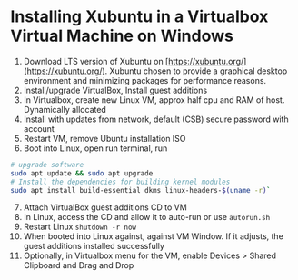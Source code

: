 # Installing Xubuntu in a Virtualbox Virtual Machine on Windows

1. Download LTS version of Xubuntu on [https://xubuntu.org/](https://xubuntu.org/). Xubuntu chosen to provide a graphical desktop environment and minimizing packages for performance reasons.
2. Install/upgrade VirtualBox, Install guest additions
3. In Virtualbox, create new Linux VM, approx half cpu and RAM of host. Dynamically allocated 
4. Install with updates from network, default (CSB) secure password with account
5. Restart VM, remove Ubuntu installation ISO
6. Boot into Linux, open run terminal, run 

```sh 
# upgrade software
sudo apt update && sudo apt upgrade
# Install the dependencies for building kernel modules
sudo apt install build-essential dkms linux-headers-$(uname -r)`

```

7. Attach VirtualBox guest additions CD to VM
8. In Linux, access the CD and allow it to auto-run or use `autorun.sh`
9. Restart Linux `shutdown -r now`
10. When booted into Linux against, against VM Window. If it adjusts, the guest additions installed successfully
11. Optionally, in Virtualbox menu for the VM, enable Devices > Shared Clipboard and Drag and Drop
